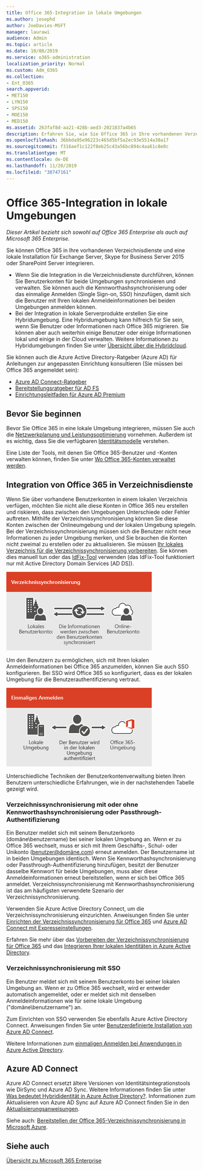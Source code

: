 ```yaml
---
title: Office 365-Integration in lokale Umgebungen
ms.author: josephd
author: JoeDavies-MSFT
manager: laurawi
audience: Admin
ms.topic: article
ms.date: 10/08/2019
ms.service: o365-administration
localization_priority: Normal
ms.custom: Adm_O365
ms.collection:
- Ent_O365
search.appverid:
- MET150
- LYN150
- SPS150
- MOE150
- MED150
ms.assetid: 263faf8d-aa21-428b-aed3-2021837a4b65
description: Erfahren Sie, wie Sie Office 365 in Ihre vorhandenen Verzeichnisdienste integrieren.
ms.openlocfilehash: 36bbda95e96223c465d5bf5a2ec93e5514a38a17
ms.sourcegitcommit: f316aef1c122f8eb25c43a56bc894c4aa61c8e0c
ms.translationtype: MT
ms.contentlocale: de-DE
ms.lasthandoff: 11/20/2019
ms.locfileid: "38747161"
---
```

# <a name="office-365-integration-with-on-premises-environments"></a>Office 365-Integration in lokale Umgebungen

*Dieser Artikel bezieht sich sowohl auf Office 365 Enterprise als auch auf Microsoft 365 Enterprise.*

Sie können Office 365 in Ihre vorhandenen Verzeichnisdienste und eine lokale Installation für Exchange Server, Skype for Business Server 2015 oder SharePoint Server integrieren.
  
 - Wenn Sie die Integration in die Verzeichnisdienste durchführen, können Sie Benutzerkonten für beide Umgebungen synchronisieren und verwalten. Sie können auch die Kennworthashsynchronisierung oder das einmalige Anmelden (Single Sign-on, SSO) hinzufügen, damit sich die Benutzer mit Ihren lokalen Anmeldeinformationen bei beiden Umgebungen anmelden können.
 - Bei der Integration in lokale Serverprodukte erstellen Sie eine Hybridumgebung. Eine Hybridumgebung kann hilfreich für Sie sein, wenn Sie Benutzer oder Informationen nach Office 365 migrieren. Sie können aber auch weiterhin einige Benutzer oder einige Informationen lokal und einige in der Cloud verwalten. Weitere Informationen zu Hybridumgebungen finden Sie unter [Übersicht über die Hybridcloud](https://docs.microsoft.com/Office365/Enterprise/hybrid-cloud-overview).

Sie können auch die Azure Active Directory-Ratgeber (Azure AD) für Anleitungen zur angepassten Einrichtung konsultieren (Sie müssen bei Office 365 angemeldet sein):

- [Azure AD Connect-Ratgeber](https://aka.ms/aadconnectpwsync)
- [Bereitstellungsratgeber für AD FS](https://aka.ms/adfsguidance)
- [Einrichtungsleitfaden für Azure AD Premium](https://aka.ms/aadpguidance)
   
## <a name="before-you-begin"></a>Bevor Sie beginnen

Bevor Sie Office 365 in eine lokale Umgebung integrieren, müssen Sie auch die [Netzwerkplanung und Leistungsoptimierung](network-planning-and-performance.md) vornehmen. Außerdem ist es wichtig, dass Sie die verfügbaren [Identitätsmodelle](about-office-365-identity.md) verstehen. 

Eine Liste der Tools, mit denen Sie Office 365-Benutzer und -Konten verwalten können, finden Sie unter [Wo Office 365-Konten verwaltet werden](manage-office-365-accounts.md). 
  
## <a name="integrate-office-365-with-directory-services"></a>Integration von Office 365 in Verzeichnisdienste
Wenn Sie über vorhandene Benutzerkonten in einem lokalen Verzeichnis verfügen, möchten Sie nicht alle diese Konten in Office 365 neu erstellen und riskieren, dass zwischen den Umgebungen Unterschiede oder Fehler auftreten. Mithilfe der Verzeichnissynchronisierung können Sie diese Konten zwischen der Onlineumgebung und der lokalen Umgebung spiegeln. Bei der Verzeichnissynchronisierung müssen sich die Benutzer nicht neue Informationen zu jeder Umgebung merken, und Sie brauchen die Konten nicht zweimal zu erstellen oder zu aktualisieren. Sie müssen [Ihr lokales Verzeichnis für die Verzeichnissynchronisierung vorbereiten](prepare-for-directory-synchronization.md). Sie können dies manuell tun oder das [IdFix-Tool](install-and-run-idfix.md) verwenden (das IdFix-Tool funktioniert nur mit Active Directory Domain Services [AD DS]). 
  
![Mit Verzeichnissynchronisierung sorgen Sie dafür, dass die Informationen für lokale und Online-Benutzerkonten synchronisiert bleiben.](media/a64af0d0-9be6-46b1-8727-277e683abf5e.png)
  
Um den Benutzern zu ermöglichen, sich mit Ihren lokalen Anmeldeinformationen bei Office 365 anzumelden, können Sie auch SSO konfigurieren. Bei SSO wird Office 365 so konfiguriert, dass es der lokalen Umgebung für die Benutzerauthentifizierung vertraut.
  
![Bei der einmaligen Anmeldung steht dasselbe Konto in der lokalen und der Onlineumgebung zur Verfügung.](media/d76235f2-8a53-405e-b8ef-dfa4cfc208b8.png)
  
Unterschiedliche Techniken der Benutzerkontenverwaltung bieten Ihren Benutzern unterschiedliche Erfahrungen, wie in der nachstehenden Tabelle gezeigt wird.
 
### <a name="directory-synchronization-with-or-without-password-hash-synchronization-or-pass-through-authentication"></a>Verzeichnissynchronisierung mit oder ohne Kennworthashsynchronisierung oder Passthrough-Authentifizierung

Ein Benutzer meldet sich mit seinem Benutzerkonto (domäne\benutzername) bei seiner lokalen Umgebung an. Wenn er zu Office 365 wechselt, muss er sich mit Ihrem Geschäfts-, Schul- oder Unikonto (benutzer@domäne.com) erneut anmelden. Der Benutzername ist in beiden Umgebungen identisch. Wenn Sie Kennworthashsynchronisierung oder Passthrough-Authentifizierung hinzufügen, besitzt der Benutzer dasselbe Kennwort für beide Umgebungen, muss aber diese Anmeldeinformationen erneut bereitstellen, wenn er sich bei Office 365 anmeldet. Verzeichnissynchronisierung mit Kennworthashsynchronisierung ist das am häufigsten verwendete Szenario der Verzeichnissynchronisierung.

Verwenden Sie Azure Active Directory Connect, um die Verzeichnissynchronisierung einzurichten. Anweisungen finden Sie unter [Einrichten der Verzeichnissynchronisierung für Office 365](set-up-directory-synchronization.md) und [Azure AD Connect mit Expresseinstellungen](https://go.microsoft.com/fwlink/p/?LinkId=698537).

Erfahren Sie mehr über das [Vorbereiten der Verzeichnissynchronisierung für Office 365](prepare-for-directory-synchronization.md) und das [Integrieren Ihrer lokalen Identitäten in Azure Active Directory](https://go.microsoft.com/fwlink/?LinkId=518101).

### <a name="directory-synchronization-with-sso"></a>Verzeichnissynchronisierung mit SSO

Ein Benutzer meldet sich mit seinem Benutzerkonto bei seiner lokalen Umgebung an. Wenn er zu Office 365 wechselt, wird er entweder automatisch angemeldet, oder er meldet sich mit denselben Anmeldeinformationen wie für seine lokale Umgebung ("domäne\benutzername") an.

Zum Einrichten von SSO verwenden Sie ebenfalls Azure Active Directory Connect. Anweisungen finden Sie unter [Benutzerdefinierte Installation von Azure AD Connect](https://go.microsoft.com/fwlink/p/?LinkID=698430).

Weitere Informationen zum [einmaligen Anmelden bei Anwendungen in Azure Active Directory](https://go.microsoft.com/fwlink/p/?LinkId=698604).

## <a name="azure-ad-connect"></a>Azure AD Connect

Azure AD Connect ersetzt ältere Versionen von Identitätsintegrationstools wie DirSync und Azure AD Sync. Weitere Informationen finden Sie unter [Was bedeutet Hybrididentität in Azure Active Directory?](https://go.microsoft.com/fwlink/p/?LinkId=527969). Informationen zum Aktualisieren von Azure AD Sync auf Azure AD Connect finden Sie in den [Aktualisierungsanweisungen](https://go.microsoft.com/fwlink/p/?LinkId=733240). 

Siehe auch: [Bereitstellen der Office 365-Verzeichnissynchronisierung in Microsoft Azure](https://go.microsoft.com/fwlink/?LinkId=517887).

## <a name="see-also"></a>Siehe auch

[Übersicht zu Microsoft 365 Enterprise](https://docs.microsoft.com/microsoft-365/enterprise/microsoft-365-overview)
